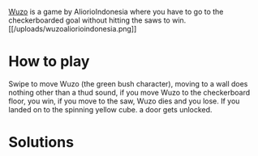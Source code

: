 [Wuzo](https://play.fancade.com/60875DEC5C8D7E59) is a game by AliorioIndonesia where you have to go to the checkerboarded goal without hitting the saws to win.
[[/uploads/wuzoaliorioindonesia.png]]

# How to play
Swipe to move Wuzo (the green bush character), moving to a wall does nothing other than a thud sound, if you move Wuzo to the checkerboard floor, you win, if you move to the saw, Wuzo dies and you lose. If you landed on to the spinning yellow cube. a door gets unlocked.

# Solutions